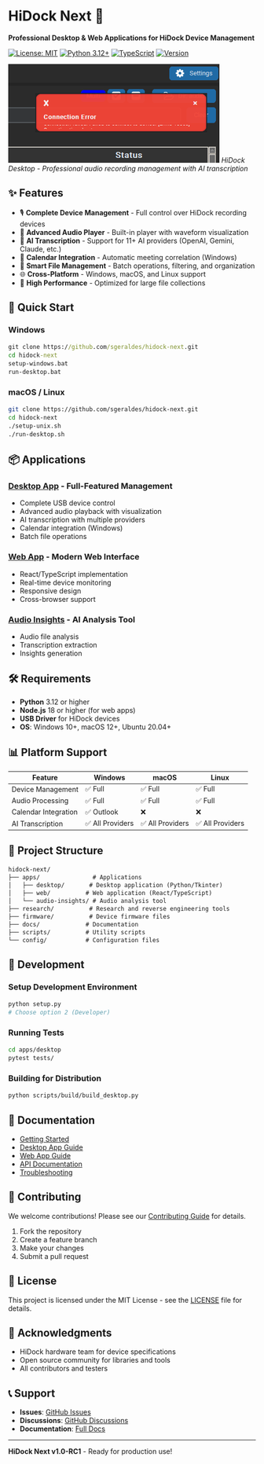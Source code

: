 # HiDock Next 🎵

**Professional Desktop & Web Applications for HiDock Device Management**

[![License: MIT](https://img.shields.io/badge/License-MIT-yellow.svg)](https://opensource.org/licenses/MIT)
[![Python 3.12+](https://img.shields.io/badge/python-3.12+-blue.svg)](https://www.python.org/downloads/)
[![TypeScript](https://img.shields.io/badge/typescript-5.0+-blue.svg)](https://www.typescriptlang.org/)
[![Version](https://img.shields.io/badge/version-1.0--RC1-green.svg)](https://github.com/sgeraldes/hidock-next/releases)

![HiDock Desktop Application](docs/assets/screenshots/Screenshot%202025-08-29%20135217.png)
*HiDock Desktop - Professional audio recording management with AI transcription*

## ✨ Features

- 🎙️ **Complete Device Management** - Full control over HiDock recording devices
- 🎵 **Advanced Audio Player** - Built-in player with waveform visualization
- 🤖 **AI Transcription** - Support for 11+ AI providers (OpenAI, Gemini, Claude, etc.)
- 📅 **Calendar Integration** - Automatic meeting correlation (Windows)
- 📁 **Smart File Management** - Batch operations, filtering, and organization
- 🌐 **Cross-Platform** - Windows, macOS, and Linux support
- 🚀 **High Performance** - Optimized for large file collections

## 🚀 Quick Start

### Windows
```cmd
git clone https://github.com/sgeraldes/hidock-next.git
cd hidock-next
setup-windows.bat
run-desktop.bat
```

### macOS / Linux
```bash
git clone https://github.com/sgeraldes/hidock-next.git
cd hidock-next
./setup-unix.sh
./run-desktop.sh
```

## 📦 Applications

### [Desktop App](apps/desktop/) - Full-Featured Management
- Complete USB device control
- Advanced audio playback with visualization
- AI transcription with multiple providers
- Calendar integration (Windows)
- Batch file operations

### [Web App](apps/web/) - Modern Web Interface
- React/TypeScript implementation
- Real-time device monitoring
- Responsive design
- Cross-browser support

### [Audio Insights](apps/audio-insights/) - AI Analysis Tool
- Audio file analysis
- Transcription extraction
- Insights generation

## 🛠️ Requirements

- **Python** 3.12 or higher
- **Node.js** 18 or higher (for web apps)
- **USB Driver** for HiDock devices
- **OS**: Windows 10+, macOS 12+, Ubuntu 20.04+

## 📊 Platform Support

| Feature | Windows | macOS | Linux |
|---------|---------|-------|-------|
| Device Management | ✅ Full | ✅ Full | ✅ Full |
| Audio Processing | ✅ Full | ✅ Full | ✅ Full |
| Calendar Integration | ✅ Outlook | ❌ | ❌ |
| AI Transcription | ✅ All Providers | ✅ All Providers | ✅ All Providers |

## 📂 Project Structure

```
hidock-next/
├── apps/               # Applications
│   ├── desktop/       # Desktop application (Python/Tkinter)
│   ├── web/          # Web application (React/TypeScript)
│   └── audio-insights/ # Audio analysis tool
├── research/          # Research and reverse engineering tools
├── firmware/          # Device firmware files
├── docs/             # Documentation
├── scripts/          # Utility scripts
└── config/           # Configuration files
```

## 🔧 Development

### Setup Development Environment
```bash
python setup.py
# Choose option 2 (Developer)
```

### Running Tests
```bash
cd apps/desktop
pytest tests/
```

### Building for Distribution
```bash
python scripts/build/build_desktop.py
```

## 📝 Documentation

- [Getting Started](docs/getting-started/QUICK_START.md)
- [Desktop App Guide](apps/desktop/README.md)
- [Web App Guide](apps/web/README.md)
- [API Documentation](docs/api/)
- [Troubleshooting](docs/TROUBLESHOOTING.md)

## 🤝 Contributing

We welcome contributions! Please see our [Contributing Guide](CONTRIBUTING.md) for details.

1. Fork the repository
2. Create a feature branch
3. Make your changes
4. Submit a pull request

## 📄 License

This project is licensed under the MIT License - see the [LICENSE](LICENSE) file for details.

## 🙏 Acknowledgments

- HiDock hardware team for device specifications
- Open source community for libraries and tools
- All contributors and testers

## 📞 Support

- **Issues**: [GitHub Issues](https://github.com/sgeraldes/hidock-next/issues)
- **Discussions**: [GitHub Discussions](https://github.com/sgeraldes/hidock-next/discussions)
- **Documentation**: [Full Docs](docs/)

---

**HiDock Next v1.0-RC1** - Ready for production use!